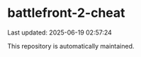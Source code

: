 # battlefront-2-cheat

Last updated: 2025-06-19 02:57:24

This repository is automatically maintained.
